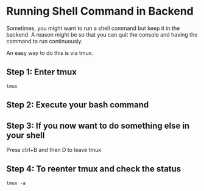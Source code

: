 # Running Shell Command in Backend
Sometimes, you might want to run a shell command but keep it in the backend. A reason might be so that you can quit the console and having the command to run continuously.

An easy way to do this is via tmux. 

## Step 1: Enter tmux

```tmux```

## Step 2: Execute your bash command 

## Step 3: If you now want to do something else in your shell
Press ctrl+B and then D to leave tmux

## Step 4: To reenter tmux and check the status
```tmux -a```


